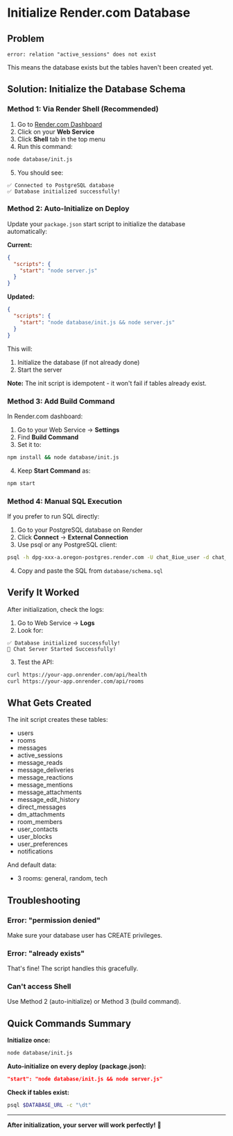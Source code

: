 # Initialize Render.com Database

## Problem
```
error: relation "active_sessions" does not exist
```

This means the database exists but the tables haven't been created yet.

## Solution: Initialize the Database Schema

### Method 1: Via Render Shell (Recommended)

1. Go to [Render.com Dashboard](https://dashboard.render.com/)
2. Click on your **Web Service**
3. Click **Shell** tab in the top menu
4. Run this command:
```bash
node database/init.js
```

5. You should see:
```
✅ Connected to PostgreSQL database
✅ Database initialized successfully!
```

### Method 2: Auto-Initialize on Deploy

Update your `package.json` start script to initialize the database automatically:

**Current:**
```json
{
  "scripts": {
    "start": "node server.js"
  }
}
```

**Updated:**
```json
{
  "scripts": {
    "start": "node database/init.js && node server.js"
  }
}
```

This will:
1. Initialize the database (if not already done)
2. Start the server

**Note:** The init script is idempotent - it won't fail if tables already exist.

### Method 3: Add Build Command

In Render.com dashboard:

1. Go to your Web Service → **Settings**
2. Find **Build Command**
3. Set it to:
```bash
npm install && node database/init.js
```
4. Keep **Start Command** as:
```bash
npm start
```

### Method 4: Manual SQL Execution

If you prefer to run SQL directly:

1. Go to your PostgreSQL database on Render
2. Click **Connect** → **External Connection**
3. Use psql or any PostgreSQL client:
```bash
psql -h dpg-xxx-a.oregon-postgres.render.com -U chat_8iue_user -d chat_8iue
```
4. Copy and paste the SQL from `database/schema.sql`

## Verify It Worked

After initialization, check the logs:

1. Go to Web Service → **Logs**
2. Look for:
```
✅ Database initialized successfully!
🚀 Chat Server Started Successfully!
```

3. Test the API:
```bash
curl https://your-app.onrender.com/api/health
curl https://your-app.onrender.com/api/rooms
```

## What Gets Created

The init script creates these tables:
- users
- rooms
- messages
- active_sessions
- message_reads
- message_deliveries
- message_reactions
- message_mentions
- message_attachments
- message_edit_history
- direct_messages
- dm_attachments
- room_members
- user_contacts
- user_blocks
- user_preferences
- notifications

And default data:
- 3 rooms: general, random, tech

## Troubleshooting

### Error: "permission denied"
Make sure your database user has CREATE privileges.

### Error: "already exists"
That's fine! The script handles this gracefully.

### Can't access Shell
Use Method 2 (auto-initialize) or Method 3 (build command).

## Quick Commands Summary

**Initialize once:**
```bash
node database/init.js
```

**Auto-initialize on every deploy (package.json):**
```json
"start": "node database/init.js && node server.js"
```

**Check if tables exist:**
```bash
psql $DATABASE_URL -c "\dt"
```

---

**After initialization, your server will work perfectly!** 🎉

